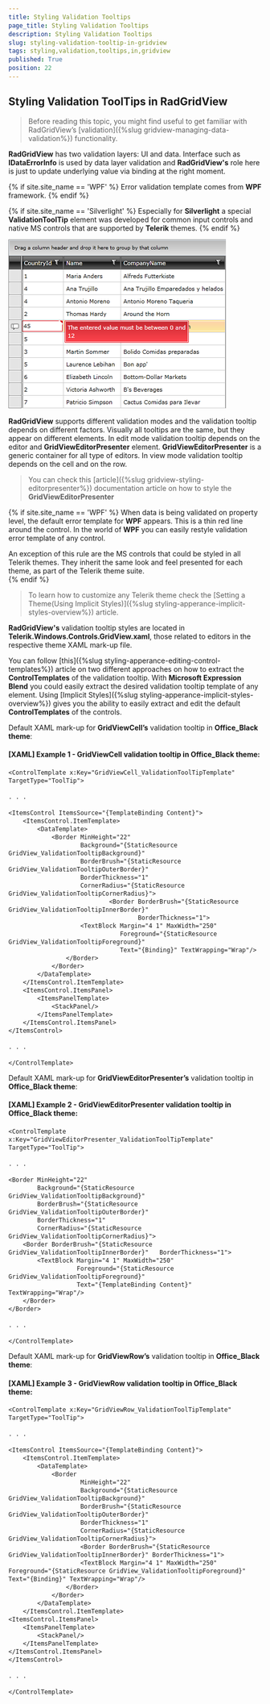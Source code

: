 ```yaml
---
title: Styling Validation Tooltips
page_title: Styling Validation Tooltips
description: Styling Validation Tooltips
slug: styling-validation-tooltip-in-gridview
tags: styling,validation,tooltips,in,gridview
published: True
position: 22
---
```


## Styling Validation ToolTips in RadGridView ##

> Before reading this topic, you might find useful to get familiar with RadGridView’s [validation]({%slug gridview-managing-data-validation%}) functionality.

__RadGridView__ has two validation layers: UI and data. Interface such as __IDataErrorInfo__ is used by data layer validation and __RadGridView's__ role here is just to update underlying value via binding at the right moment. 

{% if site.site_name == 'WPF' %}
Error validation template comes from __WPF__ framework. 
{% endif %}

{% if site.site_name == 'Silverlight' %}
Especially for __Silverlight__ a special __ValidationToolTip__ element was developed for common input controls and native MS controls that are supported by __Telerik__ themes. 
{% endif %}

![](images/Validation-Tooltip.png)

__RadGridView__ supports different validation modes and the validation tooltip depends on different factors. Visually all tooltips are the same, but they appear on different elements. In edit mode validation tooltip depends on the editor and __GridViewEditorPresenter__ element. __GridViewEditorPresenter__ is a generic container for all type of editors. In view mode validation tooltip depends on the cell and on the row.

> You can check this [article]({%slug gridview-styling-editorpresenter%}) documentation article on how to style the __GridViewEditorPresenter__

{% if site.site_name == 'WPF' %}
When data is being validated on property level, the default error template for __WPF__ appears. This is a thin red line around the control. In the world of __WPF__ you can easily restyle validation error template of any control.
 
An exception of this rule are the MS controls that could be styled in all Telerik themes. They inherit the same look and feel presented for each theme, as part of the Telerik theme suite.  
{% endif %}

> To learn how to customize any Telerik theme check the [Setting a Theme(Using Implicit Styles)]({%slug styling-apperance-implicit-styles-overview%}) article.

__RadGridView's__ validation tooltip styles are located in __Telerik.Windows.Controls.GridView.xaml__, those related to editors in the respective theme XAML mark-up file.

You can follow [this]({%slug styling-apperance-editing-control-templates%}) article on two different approaches on how to extract the __ControlTemplates__ of the validation tooltip. With __Microsoft Expression Blend__ you could easily extract the desired validation tooltip template of any element. Using [Implicit Styles]({%slug styling-apperance-implicit-styles-overview%}) gives you the ability to easily extract and edit the default __ControlTemplates__ of the controls. 

Default XAML mark-up for __GridViewCell’s__ validation tooltip in __Office_Black theme__:

#### [XAML] Example 1 - GridViewCell validation tooltip in Office_Black theme: 

	<ControlTemplate x:Key="GridViewCell_ValidationToolTipTemplate" TargetType="ToolTip">

    . . .
    
    <ItemsControl ItemsSource="{TemplateBinding Content}">
        <ItemsControl.ItemTemplate>
            <DataTemplate>
                <Border MinHeight="22"
                        Background="{StaticResource GridView_ValidationTooltipBackground}"
                        BorderBrush="{StaticResource GridView_ValidationTooltipOuterBorder}"
                        BorderThickness="1"
                        CornerRadius="{StaticResource GridView_ValidationTooltipCornerRadius}">
                                <Border BorderBrush="{StaticResource GridView_ValidationTooltipInnerBorder}"
                                        BorderThickness="1">
                        <TextBlock Margin="4 1" MaxWidth="250" 
                                   Foreground="{StaticResource GridView_ValidationTooltipForeground}" 
                                   Text="{Binding}" TextWrapping="Wrap"/>
                    </Border>
                </Border>
            </DataTemplate>
        </ItemsControl.ItemTemplate>
        <ItemsControl.ItemsPanel>
            <ItemsPanelTemplate>
                <StackPanel/>
            </ItemsPanelTemplate>
        </ItemsControl.ItemsPanel>
    </ItemsControl>

    . . .

	</ControlTemplate>

Default XAML mark-up for __GridViewEditorPresenter’s__ validation tooltip in __Office_Black theme__:

#### [XAML] Example 2 - GridViewEditorPresenter validation tooltip in Office_Black theme:

	<ControlTemplate x:Key="GridViewEditorPresenter_ValidationToolTipTemplate" TargetType="ToolTip">
   
    . . .

    <Border MinHeight="22"
            Background="{StaticResource GridView_ValidationTooltipBackground}"
            BorderBrush="{StaticResource GridView_ValidationTooltipOuterBorder}"
            BorderThickness="1"
            CornerRadius="{StaticResource GridView_ValidationTooltipCornerRadius}">
        <Border BorderBrush="{StaticResource GridView_ValidationTooltipInnerBorder}"   BorderThickness="1">
            <TextBlock Margin="4 1" MaxWidth="250" 
                       Foreground="{StaticResource   GridView_ValidationTooltipForeground}" 
                       Text="{TemplateBinding Content}" TextWrapping="Wrap"/>
        </Border>
    </Border>

    . . .

	</ControlTemplate>

Default XAML mark-up for __GridViewRow’s__ validation tooltip in __Office_Black theme__:

#### [XAML] Example 3 - GridViewRow validation tooltip in Office_Black theme:

	<ControlTemplate x:Key="GridViewRow_ValidationToolTipTemplate" TargetType="ToolTip">

	. . .
	
	<ItemsControl ItemsSource="{TemplateBinding Content}">
	    <ItemsControl.ItemTemplate>
	        <DataTemplate>
	            <Border
	                    MinHeight="22"
	                    Background="{StaticResource GridView_ValidationTooltipBackground}"
	                    BorderBrush="{StaticResource GridView_ValidationTooltipOuterBorder}"
	                    BorderThickness="1"
	                    CornerRadius="{StaticResource GridView_ValidationTooltipCornerRadius}">
	                	<Border BorderBrush="{StaticResource GridView_ValidationTooltipInnerBorder}" BorderThickness="1">
	                    <TextBlock Margin="4 1" MaxWidth="250" Foreground="{StaticResource GridView_ValidationTooltipForeground}" Text="{Binding}" TextWrapping="Wrap"/>
	                </Border>
	            </Border>
	        </DataTemplate>
	    </ItemsControl.ItemTemplate>
    <ItemsControl.ItemsPanel>
        <ItemsPanelTemplate>
            <StackPanel/>
        </ItemsPanelTemplate>
    </ItemsControl.ItemsPanel>
	</ItemsControl>

	. . .

	</ControlTemplate>






